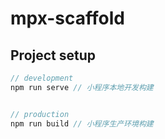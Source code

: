 # mpx-scaffold

## Project setup

```javascript
// development
npm run serve // 小程序本地开发构建


// production
npm run build // 小程序生产环境构建

```
